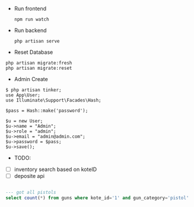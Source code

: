 -   Run frontend

    `npm run watch`

-   Run backend

    `php artisan serve`

-   Reset Database

```
php artisan migrate:fresh
php artisan migrate:reset
```

-   Admin Create

```
$ php artisan tinker;
use App\User;
use Illuminate\Support\Facades\Hash;

$pass = Hash::make('password');

$u = new User;
$u->name = "Admin";
$u->role = "admin";
$u->email = "admin@admin.com";
$u->password = $pass;
$u->save();
```

*   TODO:

*   [ ] inventory search based on koteID
*   [ ] deposite api

```sql

--- got all pistols
select count(*) from guns where kote_id='1' and gun_category='pistol'

```



